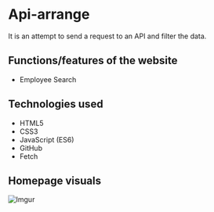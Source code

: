 # Api-arrange
It is an attempt to send a request to an API and filter the data.



## Functions/features of the website
* Employee Search


## Technologies used


* HTML5
* CSS3
* JavaScript (ES6)
* GitHub
* Fetch
  
  




## Homepage visuals


![Imgur](https://i.imgur.com/TM8DN62.png)
